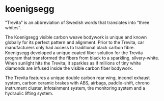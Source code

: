 # koenigsegg

”Trevita” is an abbreviation of Swedish words that translates
into “three whites”.

The Koenigsegg visible carbon weave bodywork is unique
and known globally for its perfect pattern and alignment.
Prior to the Trevita, car manufacturers only had access to
traditional black carbon fibre. Koenigsegg developed a
unique coated fiber solution for the Trevita program that
transformed the fibers from black to a sparkling,
silvery-white. When sunlight hits the Trevita, it sparkles as if
millions of tiny white diamonds are infused inside the visible
carbon fiber bodywork.

The Trevita features a unique double carbon rear wing,
inconel exhaust system, carbon ceramic brakes with ABS,
airbags, paddle-shift, chrono instrument cluster,
infotainment system, tire monitoring system and a hydraulic
lifting system.
